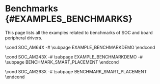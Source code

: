 #  Benchmarks {#EXAMPLES_BENCHMARKS}

This page lists all the examples related to benchmarks of SOC and board peripheral drivers.

\cond SOC_AM64X
   -# \subpage EXAMPLE_BENCHMARKDEMO
\endcond

\cond SOC_AM243X
   -# \subpage EXAMPLE_BENCHMARKDEMO
   -# \subpage BENCHMARK_SMART_PLACEMENT
\endcond

\cond SOC_AM263X
   -# \subpage BENCHMARK_SMART_PLACEMENT
\endcond